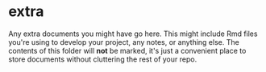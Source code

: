 # extra

Any extra documents you might have go here. This might include Rmd files you're using to develop your project, any notes, or anything else. The contents of this folder will **not** be marked, it's just a convenient place to store documents  without cluttering the rest of your repo.
